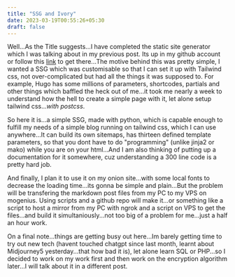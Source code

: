 ```yaml
---
title: "SSG and Ivory"
date: 2023-03-19T00:55:26+05:30
draft: false
---
```


Well...As the Title suggests...I have completed the static site generator which I was talking about in my previous post. Its up in my github account or follow this [link](https://github.com/m3rcurylake/ivory) to get there...The motive behind this was pretty simple, I wanted a SSG which was customisable so that I can set it up with Tailwind css, not over-complicated but had all the things it was supposed to. For example, Hugo has some millions of parameters, shortcodes, partials and other things which baffled the heck out of me...it took me nearly a week to understand how the hell to create a simple page with it, let alone setup tailwind css...*with postcss*.

So here it is...a simple SSG, made with python, which is capable enough to fulfill my needs of a simple blog running on tailwind css, which I can use anywhere...It can build its own sitemaps, has thirteen defined template parameters, so that you dont have to do "programming" (unlike jinja2 or mako) while you are on your html...And I am also thinking of putting up a documentation for it somewhere, cuz understanding a 300 line code is a pretty hard job.

And finally, I plan it to use it on my onion site...with some local fonts to decrease the loading time...its gonna be simple and plain...But the problem will be transfering the markdown post files from my PC to my VPS on mogenius. Using scripts and a github repo will make it...or  something like a script to host a mirror from my PC with ngrok and a script on VPS to get the files...and build it simultaniously...not too big of a problem for me...just a half an hour work.

On a final note...things are getting busy out here...Im barely getting time to try out new tech (havent touched chatgpt since last month, learnt about Midjourney5 yesterday...that how bad it is), let alone learn SQL or PHP...so I decided to work on my work first and then work on the encryption algorithm later...I will talk about it in a different post.
